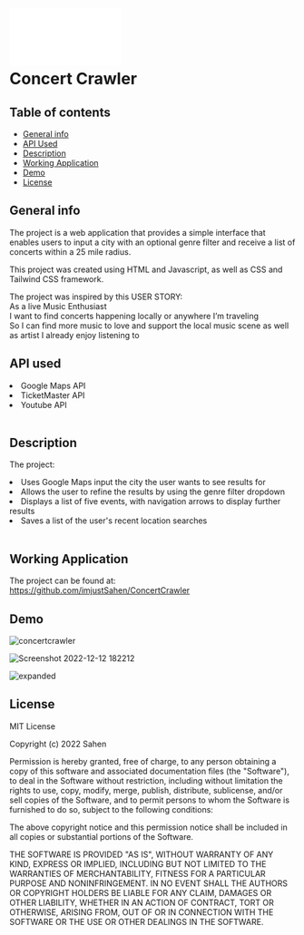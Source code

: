 # ![cc-logo](assets/imgs/CC-logo.png) <br> Concert Crawler

## Table of contents
* [General info](#general-info)
* [API Used](#api-used)
* [Description](#description)
* [Working Application](#working-application)
* [Demo](#demo)
* [License](#license)


## General info
The project is a web application that provides a simple interface that enables users to input a city with an optional genre filter and receive a list of concerts within a 25 mile radius.

This project was created using HTML and Javascript, as well as CSS and Tailwind CSS framework.

The project was inspired by this USER STORY:<br>
As a live Music Enthusiast <br>
I want to find concerts happening locally or anywhere I’m traveling <br>
So I can find more music to love and support the local music scene as well as artist I already enjoy listening to
<br>

## API used
<li>Google Maps API</li>
<li>TicketMaster API</li>
<li>Youtube API</li>
<br>

## Description
The project:
<li>Uses Google Maps input the city the user wants to see results for</li>
<li>Allows the user to refine the results by using the genre filter dropdown</li>
<li>Displays a list of five events, with navigation arrows to display further results</li>
<li>Saves a list of the user's recent location searches</li>
<br>

## Working Application
The project can be found at: 
https://github.com/imjustSahen/ConcertCrawler

## Demo
![concertcrawler](https://user-images.githubusercontent.com/115752437/207210907-1d614238-8acf-4635-9bc6-bae6e852195d.png)

![Screenshot 2022-12-12 182212](https://user-images.githubusercontent.com/115752437/207210925-3ce4a029-bd96-4d8d-950f-33feffecff3f.png)

![expanded](https://user-images.githubusercontent.com/115752437/207210934-e87243b7-c8fc-425e-8e18-10d6209bac4c.png)

## License
MIT License

Copyright (c) 2022 Sahen

Permission is hereby granted, free of charge, to any person obtaining a copy
of this software and associated documentation files (the "Software"), to deal
in the Software without restriction, including without limitation the rights
to use, copy, modify, merge, publish, distribute, sublicense, and/or sell
copies of the Software, and to permit persons to whom the Software is
furnished to do so, subject to the following conditions:

The above copyright notice and this permission notice shall be included in all
copies or substantial portions of the Software.

THE SOFTWARE IS PROVIDED "AS IS", WITHOUT WARRANTY OF ANY KIND, EXPRESS OR
IMPLIED, INCLUDING BUT NOT LIMITED TO THE WARRANTIES OF MERCHANTABILITY,
FITNESS FOR A PARTICULAR PURPOSE AND NONINFRINGEMENT. IN NO EVENT SHALL THE
AUTHORS OR COPYRIGHT HOLDERS BE LIABLE FOR ANY CLAIM, DAMAGES OR OTHER
LIABILITY, WHETHER IN AN ACTION OF CONTRACT, TORT OR OTHERWISE, ARISING FROM,
OUT OF OR IN CONNECTION WITH THE SOFTWARE OR THE USE OR OTHER DEALINGS IN THE
SOFTWARE.

